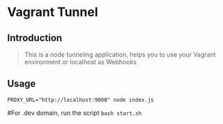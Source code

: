 # Vagrant Tunnel

## Introduction

> This is a node tunneling application, helps you to use your Vagrant environment or localhost as Webhooks

## Usage

`PROXY_URL="http://localhost:9000" node index.js`

#For .dev domain, run the script
`bash start.sh`
